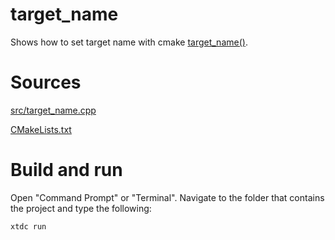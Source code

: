 # target_name

Shows how to set target name with cmake [target_name()](https://codedocs.xyz/gammasoft71/xtd/_c_make_commands.html#TargetNameSubSection).

# Sources

[src/target_name.cpp](src/target_name.cpp)

[CMakeLists.txt](CMakeLists.txt)

# Build and run

Open "Command Prompt" or "Terminal". Navigate to the folder that contains the project and type the following:

```shell
xtdc run
```
